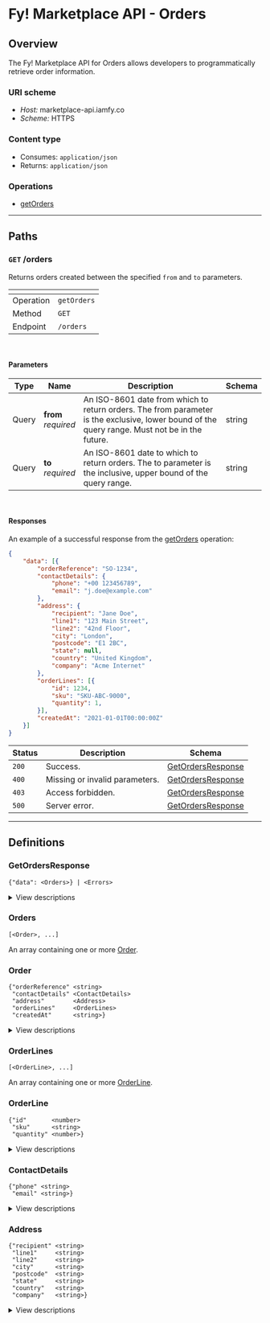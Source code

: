 # Fy! Marketplace API - Orders

## Overview
<a name="overview"></a>
The Fy! Marketplace API for Orders allows developers to programmatically retrieve order information.

### URI scheme
* *Host:* marketplace-api.iamfy.co
* *Scheme:* HTTPS

### Content type
* Consumes: `application/json`
* Returns: `application/json`

### Operations
* [getOrders](#getorders)<br>

----

<a name="paths"></a>
## Paths

### `GET` /orders
<a name="getorders"></a>

Returns orders created between the specified `from` and `to` parameters.

|<!--  -->|<!--  -->|
|-|-|
|Operation|`getOrders`|
|Method|`GET`|
|Endpoint|`/orders`|
<br>

#### Parameters

|Type|Name|Description|Schema|
|-|-|-|-|
|Query|**from** <br>*required*|An ISO-8601 date from which to return orders. The from parameter is the exclusive, lower bound of the query range. Must not be in the future.|string|
|Query|**to**   <br>*required*|An ISO-8601 date to which to return orders. The to parameter is the inclusive, upper bound of the query range.|string|
<br>

#### Responses

An example of a successful response from the [getOrders](#getorders) operation:

```json
{
	"data": [{
		"orderReference": "SO-1234",
		"contactDetails": {
			"phone": "+00 123456789",
			"email": "j.doe@example.com"
		},
		"address": {
			"recipient": "Jane Doe",
			"line1": "123 Main Street",
			"line2": "42nd Floor",
			"city": "London",
			"postcode": "E1 2BC",
			"state": null,
			"country": "United Kingdom",
			"company": "Acme Internet"
		},
		"orderLines": [{
			"id": 1234,
			"sku": "SKU-ABC-9000",
			"quantity": 1,
		}],
		"createdAt": "2021-01-01T00:00:00Z"
	}]
}
```

|Status|Description|Schema|
|-|-|-|
|`200`|Success.|[GetOrdersResponse](#getordersresponse)|
|`400`|Missing or invalid parameters.|[GetOrdersResponse](#getordersresponse)|
|`403`|Access forbidden.|[GetOrdersResponse](#getordersresponse)|
|`500`|Server error.|[GetOrdersResponse](#getordersresponse)|

----

## Definitions
<a name="definitions"></a>

### GetOrdersResponse
<a name="getordersresponse"></a>

```
{"data": <Orders>} | <Errors>
```

<details>
  <summary>View descriptions</summary>
  
|Name|Description|Schema|
|-|-|-|
|**payload**    <br>*optional*|The payload for the getOrders operation.|[Orders](#orders)|
|**errors**     <br>*optional*|One or more unexpected errors which occurred during the getOrders operation.|-|

</details>

### Orders
<a name="orders"></a>

```
[<Order>, ...]
```
An array containing one or more [Order](#order).

### Order
<a name="order"></a>

```
{"orderReference" <string>
 "contactDetails" <ContactDetails>
 "address"        <Address>
 "orderLines"     <OrderLines>
 "createdAt"      <string>}
```

<details>
  <summary>View descriptions</summary>
  
|Name|Description|Schema|
|-|-|-|
|**orderReference** <br>*required*|The reference for a specific Fy! order: an "SO-" prefix followed by a series of numbers. |string|
|**contactDetails** <br>*required*|The contact details of the recipient.|[ContactDetails](#contactdetails)|
|**address**        <br>*required*|The address of the recipient.|[Address](#address)|
|**orderLines**     <br>*required*|One or more orderlines associated with the order.|[OrderLines](#orderlines)|
|**createdAt**      <br>*required*|The (ISO-8601) datetime when the order was created.|string|

</details>

### OrderLines
<a name="orderlines"></a>

```
[<OrderLine>, ...]
```
An array containing one or more [OrderLine](#orderline).

### OrderLine
<a name="orderline"></a>

```
{"id"       <number>
 "sku"      <string>
 "quantity" <number>}
```

<details>
  <summary>View descriptions</summary>
  
|Name|Description|Schema|
|-|-|-|
|**id**         <br>*required*|The identification number of the orderline.|number|
|**sku**        <br>*required*|The SKU (stock keeping unit) of the orderline item.|string|
|**quantity**   <br>*required*|The quantity of items in the orderline.|number|

</details>

### ContactDetails
<a name="contactdetails"></a>

```
{"phone" <string>
 "email" <string>}
```

<details>
  <summary>View descriptions</summary>
  
|Name|Description|Schema|
|-|-|-|
|**phone**  <br>*optional*|The phone number of the recipient.|string|
|**email**  <br>*optional*|The email address of the recipient.|string|

</details>

### Address
<a name="address"></a>

```
{"recipient" <string>
 "line1"     <string>
 "line2"     <string>
 "city"      <string>
 "postcode"  <string>
 "state"     <string>
 "country"   <string>
 "company"   <string>}
```

<details>
  <summary>View descriptions</summary>
  
|Name|Description|Schema|
|-|-|-|
|**recipient**  <br>*required*|The combined first and last names of the recipient.|string|
|**line1**      <br>*required*|The first line of the recipient's address.|string|
|**line2**      <br>*optional*|The second line of the recipient's address.|string|
|**city**       <br>*required*|The recipient's city.|string|
|**postcode**   <br>*required*|The recipient's postcode.|string|
|**state**      <br>*optional*|The recipient's state.|string|
|**country**    <br>*required*|The recipient's country.|string|
|**company**    <br>*optional*|The recipient's company.|string|

</details>
